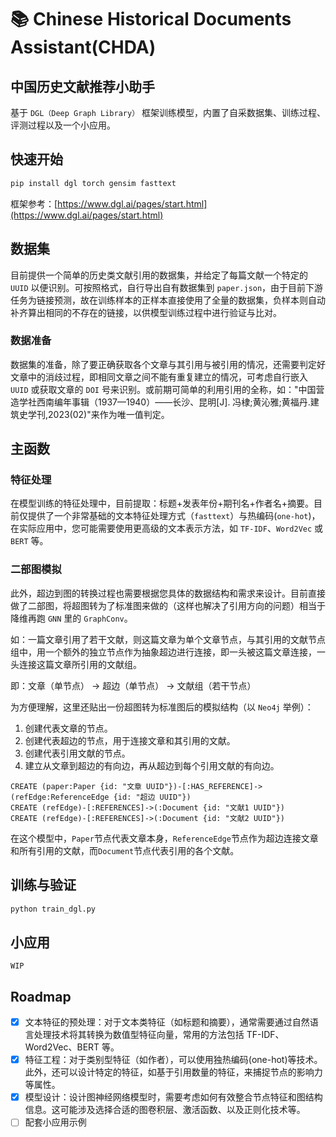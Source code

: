 # 📚 Chinese Historical Documents Assistant(CHDA)

## 中国历史文献推荐小助手

基于 `DGL（Deep Graph Library）` 框架训练模型，内置了自采数据集、训练过程、评测过程以及一个小应用。

## 快速开始

```python
pip install dgl torch gensim fasttext
```

框架参考：[https://www.dgl.ai/pages/start.html](https://www.dgl.ai/pages/start.html)

## 数据集

目前提供一个简单的历史类文献引用的数据集，并给定了每篇文献一个特定的 `UUID` 以便识别。可按照格式，自行导出自有数据集到 `paper.json`，由于目前下游任务为链接预测，故在训练样本的正样本直接使用了全量的数据集，负样本则自动补齐算出相同的不存在的链接，以供模型训练过程中进行验证与比对。

### 数据准备

数据集的准备，除了要正确获取各个文章与其引用与被引用的情况，还需要判定好文章中的消歧过程，即相同文章之间不能有重复建立的情况，可考虑自行嵌入 `UUID` 或获取文章的 `DOI` 号来识别。或前期可简单的利用引用的全称，如："中国营造学社西南编年事辑（1937—1940）——长沙、昆明[J]. 冯棣;黄沁雅;黄福丹.建筑史学刊,2023(02)"来作为唯一值判定。

## 主函数

### 特征处理

在模型训练的特征处理中，目前提取：标题+发表年份+期刊名+作者名+摘要。目前仅提供了一个非常基础的文本特征处理方式（`fasttext`）与热编码(`one-hot`)，在实际应用中，您可能需要使用更高级的文本表示方法，如 `TF-IDF`、`Word2Vec` 或 `BERT` 等。

### 二部图模拟

此外，超边到图的转换过程也需要根据您具体的数据结构和需求来设计。目前直接做了二部图，将超图转为了标准图来做的（这样也解决了引用方向的问题）相当于降维再跑 `GNN` 里的 `GraphConv`。

如：一篇文章引用了若干文献，则这篇文章为单个文章节点，与其引用的文献节点组中，用一个额外的独立节点作为抽象超边进行连接，即一头被这篇文章连接，一头连接这篇文章所引用的文献组。

即：文章（单节点） -> 超边（单节点） -> 文献组（若干节点）

为方便理解，这里还贴出一份超图转为标准图后的模拟结构（以 `Neo4j` 举例）：

1. 创建代表文章的节点。
2. 创建代表超边的节点，用于连接文章和其引用的文献。
3. 创建代表引用文献的节点。
4. 建立从文章到超边的有向边，再从超边到每个引用文献的有向边。

```cypher
CREATE (paper:Paper {id: "文章 UUID"})-[:HAS_REFERENCE]->(refEdge:ReferenceEdge {id: "超边 UUID"})
CREATE (refEdge)-[:REFERENCES]->(:Document {id: "文献1 UUID"})
CREATE (refEdge)-[:REFERENCES]->(:Document {id: "文献2 UUID"})
```

在这个模型中，`Paper`节点代表文章本身，`ReferenceEdge`节点作为超边连接文章和所有引用的文献，而`Document`节点代表引用的各个文献。

## 训练与验证

```python
python train_dgl.py
```

## 小应用

`WIP`

## Roadmap

- [x] 文本特征的预处理：对于文本类特征（如标题和摘要），通常需要通过自然语言处理技术将其转换为数值型特征向量，常用的方法包括 TF-IDF、Word2Vec、BERT 等。
- [x] 特征工程：对于类别型特征（如作者），可以使用独热编码(one-hot)等技术。此外，还可以设计特定的特征，如基于引用数量的特征，来捕捉节点的影响力等属性。
- [x] 模型设计：设计图神经网络模型时，需要考虑如何有效整合节点特征和图结构信息。这可能涉及选择合适的图卷积层、激活函数、以及正则化技术等。
- [ ] 配套小应用示例
